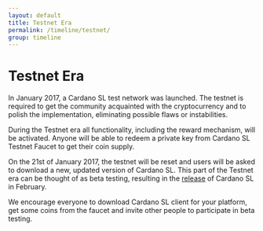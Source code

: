 ```yaml
---
layout: default
title: Testnet Era
permalink: /timeline/testnet/
group: timeline
---
```


[//]: # (Reviewed at e1d0f9fb37a3f1378341716916f0321fb55698df)

# Testnet Era

In January 2017, a Cardano SL test network was launched. The testnet is
required to get the community acquainted with the cryptocurrency and to
polish the implementation, eliminating possible flaws or instabilities.

During the Testnet era all functionality, including the reward mechanism,
will be activated. Anyone will be able to redeem a private key from Cardano
SL Testnet Faucet to get their coin supply.

On the 21st of January 2017, the testnet will be reset and users will be
asked to download a new, updated version of Cardano SL. This part of the
Testnet era can be thought of as beta testing, resulting in the
[release](/timeline/bootstrap) of Cardano SL in February.

We encourage everyone to download Cardano SL client for your platform,
get some coins from the faucet and invite other people to participate in
beta testing.
